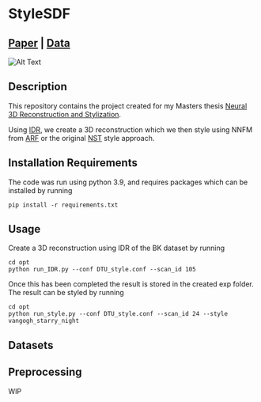 # StyleSDF

## [Paper](https://repository.tudelft.nl/islandora/object/uuid:7f8ef49b-7c9c-4281-bd93-b921d9b28d49/datastream/OBJ/download) | [Data]()

![Alt Text](./media/bkgogh.gif)

## Description

This repository contains the project created for my Masters thesis [Neural 3D Reconstruction and Stylization](https://repository.tudelft.nl/islandora/object/uuid:7f8ef49b-7c9c-4281-bd93-b921d9b28d49?collection=education).

Using [IDR](https://lioryariv.github.io/idr/), we create a 3D reconstruction which we then style using NNFM from [ARF](https://www.cs.cornell.edu/projects/arf/) or the original [NST](https://www.cv-foundation.org/openaccess/content_cvpr_2016/papers/Gatys_Image_Style_Transfer_CVPR_2016_paper.pdf) style approach.

## Installation Requirements

The code was run using python 3.9, and requires packages which can be installed by running
```
pip install -r requirements.txt
```

## Usage

Create a 3D reconstruction using IDR of the BK dataset by running

```
cd opt
python run_IDR.py --conf DTU_style.conf --scan_id 105
```

Once this has been completed the result is stored in the created exp folder.
The result can be styled by running

```
cd opt
python run_style.py --conf DTU_style.conf --scan_id 24 --style vangogh_starry_night
```
## Datasets


## Preprocessing

WIP
